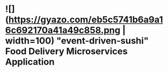 # ![](https://gyazo.com/eb5c5741b6a9a16c692170a41a49c858.png | width=100) "event-driven-sushi" Food Delivery Microservices Application
